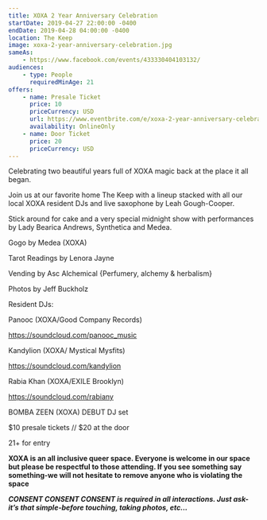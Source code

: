 ```yaml
---
title: XOXA 2 Year Anniversary Celebration
startDate: 2019-04-27 22:00:00 -0400
endDate: 2019-04-28 04:00:00 -0400
location: The Keep
image: xoxa-2-year-anniversary-celebration.jpg
sameAs:
    - https://www.facebook.com/events/433330404103132/
audiences:
    - type: People
      requiredMinAge: 21
offers:
    - name: Presale Ticket
      price: 10
      priceCurrency: USD
      url: https://www.eventbrite.com/e/xoxa-2-year-anniversary-celebration-tickets-59510087273
      availability: OnlineOnly
    - name: Door Ticket
      price: 20
      priceCurrency: USD
---
```


Celebrating two beautiful years full of XOXA magic back at the place it all began.

Join us at our favorite home The Keep with a lineup stacked with all our local XOXA resident DJs and live saxophone by Leah Gough-Cooper.

Stick around for cake and a very special midnight show with performances by Lady Bearica Andrews, Synthetica and Medea.

Gogo by Medea (XOXA)

Tarot Readings by Lenora Jayne

Vending by Asc Alchemical {Perfumery, alchemy & herbalism}

Photos by Jeff Buckholz

Resident DJs:

Panooc (XOXA/Good Company Records)

https://soundcloud.com/panooc_music

Kandylion (XOXA/ Mystical Mysfits)

https://soundcloud.com/kandylion

Rabia Khan (XOXA/EXILE Brooklyn)

https://soundcloud.com/rabiany

BOMBA ZEEN (XOXA) DEBUT DJ set

$10 presale tickets // $20 at the door

21+ for entry

  **XOXA is an all inclusive queer space. Everyone is welcome in our space but please be respectful to those attending. If you see something say something-we will not hesitate to remove anyone who is violating the space**


  ***CONSENT CONSENT CONSENT is required in all interactions. Just ask-it’s that simple-before touching, taking photos, etc...***

